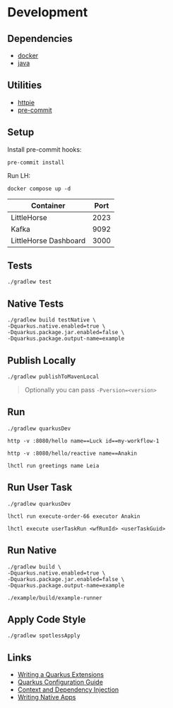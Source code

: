 # Development

## Dependencies

- [docker](https://docs.docker.com/engine/install/)
- [java](https://sdkman.io/jdks#graalce)

## Utilities

- [httpie](https://httpie.io/)
- [pre-commit](https://pre-commit.com/)

## Setup

Install pre-commit hooks:

```shell
pre-commit install
```

Run LH:

```shell
docker compose up -d
```

| Container             | Port |
|-----------------------|------|
| LittleHorse           | 2023 |
| Kafka                 | 9092 |
| LittleHorse Dashboard | 3000 |

## Tests

```shell
./gradlew test
```

## Native Tests

```shell
./gradlew build testNative \
-Dquarkus.native.enabled=true \
-Dquarkus.package.jar.enabled=false \
-Dquarkus.package.output-name=example
```

## Publish Locally

```shell
./gradlew publishToMavenLocal
```

> Optionally you can pass `-Pversion=<version>`

## Run

```shell
./gradlew quarkusDev
```

```shell
http -v :8080/hello name==Luck id==my-workflow-1
```

```shell
http -v :8080/hello/reactive name==Anakin
```

```shell
lhctl run greetings name Leia
```

## Run User Task

```shell
./gradlew quarkusDev
```

```shell
lhctl run execute-order-66 executor Anakin
```

```shell
lhctl execute userTaskRun <wfRunId> <userTaskGuid>
```

## Run Native

```shell
./gradlew build \
-Dquarkus.native.enabled=true \
-Dquarkus.package.jar.enabled=false \
-Dquarkus.package.output-name=example
```

```shell
./example/build/example-runner
```

## Apply Code Style

```shell
./gradlew spotlessApply
```

## Links

- [Writing a Quarkus Extensions](https://quarkus.io/guides/writing-extensions)
- [Quarkus Configuration Guide](https://quarkus.io/guides/config-reference)
- [Context and Dependency Injection](https://quarkus.io/guides/cdi-reference)
- [Writing Native Apps](https://quarkus.io/guides/writing-native-applications-tips)

